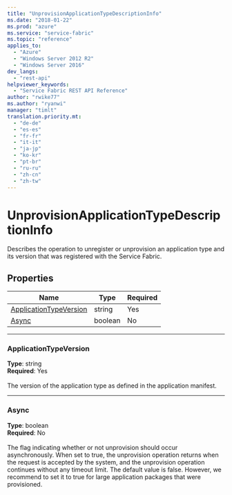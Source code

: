 ```yaml
---
title: "UnprovisionApplicationTypeDescriptionInfo"
ms.date: "2018-01-22"
ms.prod: "azure"
ms.service: "service-fabric"
ms.topic: "reference"
applies_to: 
  - "Azure"
  - "Windows Server 2012 R2"
  - "Windows Server 2016"
dev_langs: 
  - "rest-api"
helpviewer_keywords: 
  - "Service Fabric REST API Reference"
author: "rwike77"
ms.author: "ryanwi"
manager: "timlt"
translation.priority.mt: 
  - "de-de"
  - "es-es"
  - "fr-fr"
  - "it-it"
  - "ja-jp"
  - "ko-kr"
  - "pt-br"
  - "ru-ru"
  - "zh-cn"
  - "zh-tw"
---
```

# UnprovisionApplicationTypeDescriptionInfo

Describes the operation to unregister or unprovision an application type and its version that was registered with the Service Fabric.

## Properties
| Name | Type | Required |
| --- | --- | --- |
| [ApplicationTypeVersion](#applicationtypeversion) | string | Yes |
| [Async](#async) | boolean | No |

____
### ApplicationTypeVersion
__Type__: string <br/>
__Required__: Yes<br/>
<br/>
The version of the application type as defined in the application manifest.

____
### Async
__Type__: boolean <br/>
__Required__: No<br/>
<br/>
The flag indicating whether or not unprovision should occur asynchronously. When set to true, the unprovision operation returns when the request is accepted by the system, and the unprovision operation continues without any timeout limit. The default value is false. However, we recommend to set it to true for large application packages that were provisioned.
